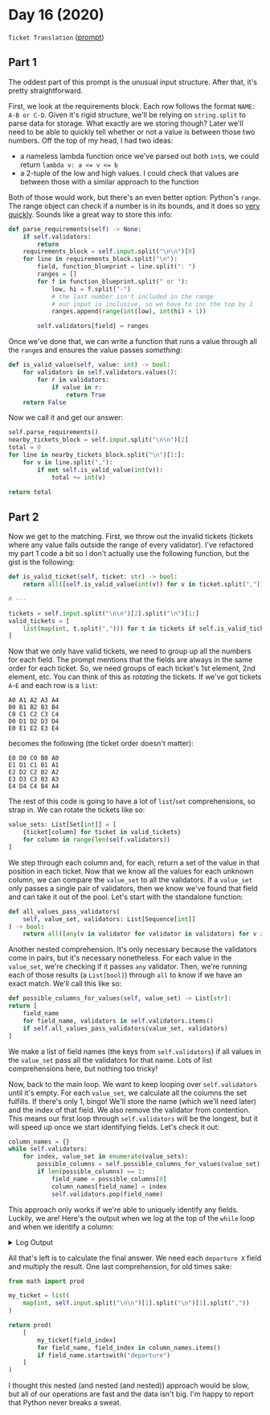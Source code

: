 # Day 16 (2020)

`Ticket Translation` ([prompt](https://adventofcode.com/2020/day/16))

## Part 1

The oddest part of this prompt is the unusual input structure. After that, it's pretty straightforward.

First, we look at the requirements block. Each row follows the format `NAME: A-B or C-D`. Given it's rigid structure, we'll be relying on `string.split` to parse data for storage. What exactly are we storing though? Later we'll need to be able to quickly tell whether or not a value is between those two numbers. Off the top of my head, I had two ideas:

- a nameless lambda function once we've parsed out both `int`s, we could return `lambda v: a <= v <= b`
- a 2-tuple of the low and high values. I could check that values are between those with a similar approach to the function

Both of those would work, but there's an even better option: Python's `range`. The range object can check if a number is in its bounds, and it does so [very quickly](https://stackoverflow.com/a/30081318/1825390). Sounds like a great way to store this info:

```py
def parse_requirements(self) -> None:
    if self.validators:
        return
    requirements_block = self.input.split("\n\n")[0]
    for line in requirements_block.split("\n"):
        field, function_blueprint = line.split(": ")
        ranges = []
        for f in function_blueprint.split(" or "):
            low, hi = f.split("-")
            # the last number isn't included in the range
            # our input is inclusive, so we have to inc the top by 1
            ranges.append(range(int(low), int(hi) + 1))

        self.validators[field] = ranges
```

Once we've done that, we can write a function that runs a value through all the `range`s and ensures the value passes _something_:

```py
def is_valid_value(self, value: int) -> bool:
    for validators in self.validators.values():
        for r in validators:
            if value in r:
                return True
    return False
```

Now we call it and get our answer:

```py
self.parse_requirements()
nearby_tickets_block = self.input.split("\n\n")[2]
total = 0
for line in nearby_tickets_block.split("\n")[1:]:
    for v in line.split(","):
        if not self.is_valid_value(int(v)):
            total += int(v)

return total
```

## Part 2

Now we get to the matching. First, we throw out the invalid tickets (tickets where any value falls outside the range of every validator). I've refactored my part 1 code a bit so I don't actually use the following function, but the gist is the following:

```py
def is_valid_ticket(self, ticket: str) -> bool:
    return all([self.is_valid_value(int(v)) for v in ticket.split(",")])

# ---

tickets = self.input.split("\n\n")[2].split("\n")[1:]
valid_tickets = [
    list(map(int, t.split(","))) for t in tickets if self.is_valid_ticket(t)
]
```

Now that we only have valid tickets, we need to group up all the numbers for each field. The prompt mentions that the fields are always in the same order for each ticket. So, we need groups of each ticket's 1st element, 2nd element, etc. You can think of this as _rotating_ the tickets. If we've got tickets `A`-`E` and each row is a `list`:

```
A0 A1 A2 A3 A4
B0 B1 B2 B3 B4
C0 C1 C2 C3 C4
D0 D1 D2 D3 D4
E0 E1 E2 E3 E4
```

becomes the following (the ticket order doesn't matter):

```
E0 D0 C0 B0 A0
E1 D1 C1 B1 A1
E2 D2 C2 B2 A2
E3 D3 C3 B3 A3
E4 D4 C4 B4 A4
```

The rest of this code is going to have a lot of `list`/`set` comprehensions, so strap in. We can rotate the tickets like so:

```py
value_sets: List[Set[int]] = [
    {ticket[column] for ticket in valid_tickets}
    for column in range(len(self.validators))
]
```

We step through each column and, for each, return a set of the value in that position in each ticket. Now that we know all the values for each unknown column, we can compare the `value_set` to all the validators. If a `value_set` only passes a single pair of validators, then we know we've found that field and can take it out of the pool. Let's start with the standalone function:

```py
def all_values_pass_validators(
    self, value_set, validators: List[Sequence[int]]
) -> bool:
    return all([any(v in validator for validator in validators) for v in value_set])
```

Another nested comprehension. It's only necessary because the validators come in pairs, but it's necessary nonetheless. For each value in the `value_set`, we're checking if it passes `any` validator. Then, we're running each of those results (a `List[bool]`) through `all` to know if we have an exact match. We'll call this like so:

```py
def possible_columns_for_values(self, value_set) -> List[str]:
return [
    field_name
    for field_name, validators in self.validators.items()
    if self.all_values_pass_validators(value_set, validators)
]
```

We make a list of field names (the keys from `self.validators`) if all values in the `value_set` pass all the validators for that name. Lots of list comprehensions here, but nothing too tricky!

Now, back to the main loop. We want to keep looping over `self.validators` until it's empty. For each `value_set`, we calculate all the columns the set fulfills. If there's only 1, bingo! We'll store the name (which we'll need later) and the index of that field. We also remove the validator from contention. This means our first loop through `self.validators` will be the longest, but it will speed up once we start identifying fields. Let's check it out:

```py
column_names = {}
while self.validators:
    for index, value_set in enumerate(value_sets):
        possible_columns = self.possible_columns_for_values(value_set)
        if len(possible_columns) == 1:
            field_name = possible_columns[0]
            column_names[field_name] = index
            self.validators.pop(field_name)
```

This approach only works if we're able to uniquely identify any fields. Luckily, we are! Here's the output when we log at the top of the `while` loop and when we identify a column:

<details>
<summary>Log Output</summary>

```
Top of loop, 20 unknown fields remain
field "arrival location" identified at column 2
field "class" identified at column 17
field "arrival platform" identified at column 18

Top of loop, 17 unknown fields remain
field "row" identified at column 0
field "arrival station" identified at column 16

Top of loop, 15 unknown fields remain
field "type" identified at column 13
field "train" identified at column 19

Top of loop, 13 unknown fields remain
field "arrival track" identified at column 15

Top of loop, 12 unknown fields remain
field "departure time" identified at column 14

Top of loop, 11 unknown fields remain
field "departure station" identified at column 7
field "departure platform" identified at column 10

Top of loop, 9 unknown fields remain
field "departure date" identified at column 4
field "departure track" identified at column 11

Top of loop, 7 unknown fields remain
field "departure location" identified at column 9

Top of loop, 6 unknown fields remain
field "route" identified at column 5

Top of loop, 5 unknown fields remain
field "seat" identified at column 1
field "wagon" identified at column 6

Top of loop, 3 unknown fields remain
field "duration" identified at column 3
field "price" identified at column 8
field "zone" identified at column 12
```

</details>

All that's left is to calculate the final answer. We need each `departure X` field and multiply the result. One last comprehension, for old times sake:

```py
from math import prod

my_ticket = list(
    map(int, self.input.split("\n\n")[1].split("\n")[1].split(","))
)

return prod(
    [
        my_ticket[field_index]
        for field_name, field_index in column_names.items()
        if field_name.startswith("departure")
    ]
)
```

I thought this nested (and nested (and nested)) approach would be slow, but all of our operations are fast and the data isn't big. I'm happy to report that Python never breaks a sweat.
